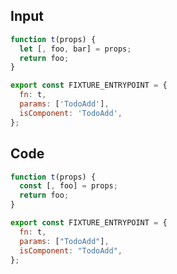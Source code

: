 
## Input

```javascript
function t(props) {
  let [, foo, bar] = props;
  return foo;
}

export const FIXTURE_ENTRYPOINT = {
  fn: t,
  params: ['TodoAdd'],
  isComponent: 'TodoAdd',
};

```

## Code

```javascript
function t(props) {
  const [, foo] = props;
  return foo;
}

export const FIXTURE_ENTRYPOINT = {
  fn: t,
  params: ["TodoAdd"],
  isComponent: "TodoAdd",
};

```
      